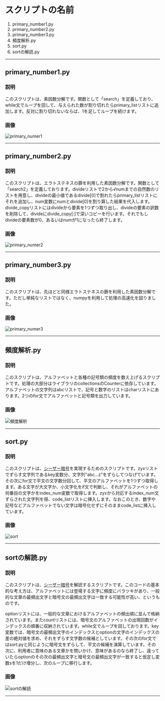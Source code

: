 # スクリプトの名前

1.   primary_number1.py
1.   primary_number2.py
1.   primary_number3.py
1.   頻度解析.py
1.   sort.py
1.   sortの解読.py

---

## primary_number1.py
### 説明
このスクリプトは、素因数分解です。関数として「search」を定義しており、while文でループを回して、与えられた数が割り切れたらprimary_listリストに追加します。反対に割り切れないならば、1を足してループを続けます。

### 画像
![primary_numer1](https://user-images.githubusercontent.com/85320766/120753688-85e9b280-c546-11eb-8a4d-d8e38a6abed0.png)

---

## primary_number2.py
### 説明
このスクリプトは、エラトステネスの篩を利用した素因数分解です。関数として「search2」を定義しております。divideリストで2から√numまでの自然数のリストを用意し、divideの最小値であるdivide[0]で割れたらprimary_listリストにそれを追加し、num変数にnumとdivide[0]を割り算した結果を代入します。divide_copyリストにはdivideから要素を1つずつ取り出し、divideの要素の訳数を削除して、divideにdivide_copy[:]で深いコピーを行います。それでもしdivideの要素数が0、あるいはnumが1になったら終了します。

### 画像
![primary_numer2](https://user-images.githubusercontent.com/85320766/120755616-29d45d80-c549-11eb-9dbd-57b38b606537.png)

---

## primary_number3.py
### 説明
このスクリプトは、先ほどと同様エラトステネスの篩を利用した素因数分解です。ただし単純なリストではなく、numpyを利用して処理の高速化を図りました。

### 画像
![primary_numer3](https://user-images.githubusercontent.com/85320766/120756145-d9113480-c549-11eb-9bf9-7c09a8a467d9.png)

---
## 頻度解析.py
### 説明
このスクリプトは、アルファベットと各種の記号類の頻度を数え上げるスクリプトです。処理の大部分はライブラリのcollectionsのCounterに依存しています。アルファベットの文字列はabcリストで、記号と数字のリストはcharリストにあります。2つのfor文でアルファベットと記号類を出力しています。

### 画像
![頻度解析](https://user-images.githubusercontent.com/85320766/120760405-0b716080-c54f-11eb-84c8-14846ef6f347.png)

---
## sort.py
### 説明
このスクリプトは、[シーザー暗号](https://ja.wikipedia.org/wiki/%E3%82%B7%E3%83%BC%E3%82%B6%E3%83%BC%E6%9A%97%E5%8F%B7)を実現するためのスクリプトです。zyxリストでずらす文字列であるkey変数分、文字列"abc...z"をずらしてつなげています。その次にfor文で平文の文字数分回して、平文のアルファベットを1つずつ取得します。ある文字が大文字か、小文字化をif文で判断し、それがアルファベットの何番目の文字かをindex_num変数で取得します。zyxから対応するindex_num文ずらされた文字列を得、code_listリストに挿入します。なおこのとき、数字や記号などアルファベットでない文字は暗号化せずにそのままcode_listに挿入しています。

### 画像
![sort](https://user-images.githubusercontent.com/85320766/120763354-17125680-c552-11eb-89fa-c51299c058a5.png)

---
## sortの解読.py
### 説明
このスクリプトは、[シーザー暗号](https://ja.wikipedia.org/wiki/%E3%82%B7%E3%83%BC%E3%82%B6%E3%83%BC%E6%9A%97%E5%8F%B7)を解読するスクリプトです。このコードの基本的な考え方は、アルファベットには登場する文字に頻度にバラツキがあり、一般的な文章の最頻出文字と暗号文の最頻出文字は一致する可能性が高い、というものです。

optionリストには、一般的な文章におけるアルファベットの頻出順に並んで格納されています。またcountリストには、暗号文のアルファベットの出現回数がインデックスの順番に収納されています。while文でループを回しております。key変数では、暗号文の最頻出文字のインデックスとoptionの文字のインデックスの差の絶対値を求め、それをずらす文字数の候補としています。その次のfor文ではsort.pyと同じように暗号文をずらして、平文の候補を演算しています。その次に、利用者に意味のある文章かを問いかけ、意味があるのなら終了し、違っていたらoptionのその次の最頻出文字と暗号文の最頻出文字が一致すると仮定し変数sを1だけ増分し、次のループに移行します。

### 画像
![sortの解読](https://user-images.githubusercontent.com/85320766/120874610-7455e880-c5e2-11eb-8831-d5890fb2d2a5.png)

---
